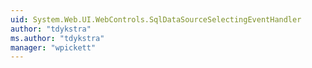 ```yaml
---
uid: System.Web.UI.WebControls.SqlDataSourceSelectingEventHandler
author: "tdykstra"
ms.author: "tdykstra"
manager: "wpickett"
---
```

